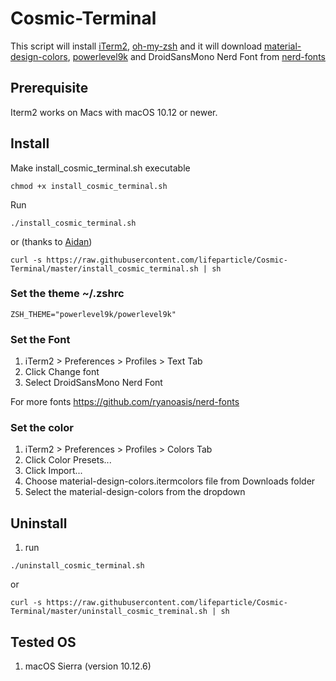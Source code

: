 # Cosmic-Terminal

This script will install [iTerm2](https://github.com/gnachman/iTerm2), [oh-my-zsh](https://github.com/robbyrussell/oh-my-zsh) and it will download [material-design-colors](https://github.com/MartinSeeler/iterm2-material-design), [powerlevel9k](https://github.com/bhilburn/powerlevel9k) and DroidSansMono Nerd Font from [nerd-fonts](https://github.com/ryanoasis/nerd-fonts)

## Prerequisite

Iterm2 works on Macs with macOS 10.12 or newer.

## Install

Make install_cosmic_terminal.sh executable
```
chmod +x install_cosmic_terminal.sh
```

Run
```
./install_cosmic_terminal.sh
```

or (thanks to [Aidan](https://github.com/cyclotron3k))

```
curl -s https://raw.githubusercontent.com/lifeparticle/Cosmic-Terminal/master/install_cosmic_terminal.sh | sh
```

### Set the theme ~/.zshrc
```
ZSH_THEME="powerlevel9k/powerlevel9k"
```

### Set the Font
1. iTerm2 > Preferences > Profiles > Text Tab
2. Click Change font
3. Select DroidSansMono Nerd Font

For more fonts
https://github.com/ryanoasis/nerd-fonts

### Set the color
1. iTerm2 > Preferences > Profiles > Colors Tab
2. Click Color Presets...
3. Click Import...
4. Choose material-design-colors.itermcolors file from Downloads folder
5. Select the material-design-colors from the dropdown

## Uninstall

1. run
```
./uninstall_cosmic_terminal.sh
```

or

```
curl -s https://raw.githubusercontent.com/lifeparticle/Cosmic-Terminal/master/uninstall_cosmic_treminal.sh | sh
```

## Tested OS
1. macOS Sierra (version 10.12.6)

